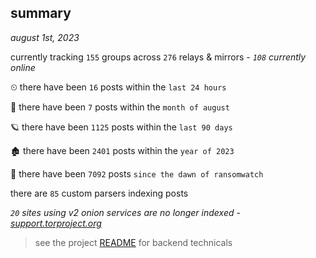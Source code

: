 
## summary
_august 1st, 2023_

currently tracking `155` groups across `276` relays & mirrors - _`108` currently online_

⏲ there have been `16` posts within the `last 24 hours`

🦈 there have been `7` posts within the `month of august`

🪐 there have been `1125` posts within the `last 90 days`

🏚 there have been `2401` posts within the `year of 2023`

🦕 there have been `7092` posts `since the dawn of ransomwatch`

there are `85` custom parsers indexing posts

_`20` sites using v2 onion services are no longer indexed - [support.torproject.org](https://support.torproject.org/onionservices/v2-deprecation/)_

> see the project [README](https://github.com/joshhighet/ransomwatch#ransomwatch--) for backend technicals
